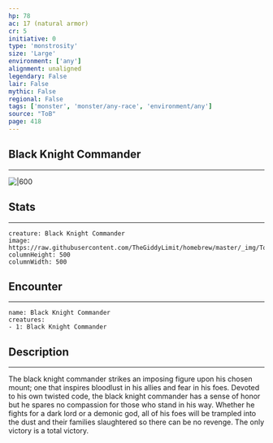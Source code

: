 ```yaml
---
hp: 78
ac: 17 (natural armor)
cr: 5
initiative: 0
type: 'monstrosity'    
size: 'Large'
environment: ['any']
alignment: unaligned
legendary: False
lair: False
mythic: False
regional: False
tags: ['monster', 'monster/any-race', 'environment/any']
source: "ToB"
page: 418
---
```


## Black Knight Commander
---

![|600](https://raw.githubusercontent.com/TheGiddyLimit/homebrew/master/_img/ToB/Black%20Knight%20Commander.webp)

## Stats
---

```statblock
creature: Black Knight Commander
image: https://raw.githubusercontent.com/TheGiddyLimit/homebrew/master/_img/ToB/token/Black%20Knight%20Commander.png
columnHeight: 500
columnWidth: 500
```

## Encounter
---

```encounter-table
name: Black Knight Commander
creatures:
- 1: Black Knight Commander
```

## Description
---
The black knight commander strikes an imposing figure upon his chosen mount; one that inspires bloodlust in his allies and fear in his foes. Devoted to his own twisted code, the black knight commander has a sense of honor but he spares no compassion for those who stand in his way. Whether he fights for a dark lord or a demonic god, all of his foes will be trampled into the dust and their families slaughtered so there can be no revenge. The only victory is a total victory.





